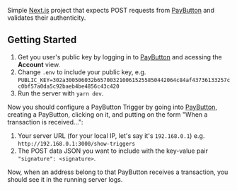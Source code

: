 Simple [Next.js](https://nextjs.org/) project that expects POST requests from [PayButton](paybutton.org) and validates their authenticity.

## Getting Started

1. Get you user's public key by logging in to [PayButton](paybutton.org) and acessing the **Account** view.
2. Change `.env` to include your public key, e.g. `PUBLIC_KEY=302a300506032b6570032100615255850442064c84af43736133257cc0bf57a0da5c92baeb4be4856c43c420`
3. Run the server with `yarn dev`.

Now you should configure a PayButton Trigger by going into [PayButton](paybutton.org), creating a PayButton, clicking on it, and putting on the form "When a transaction is received...":
1. Your server URL (for your local IP, let's say it's `192.168.0.1`) e.g. `http://192.168.0.1:3000/show-triggers`
2. The POST data JSON you want to include with the key-value pair `"signature": <signature>`. 

Now, when an address belong to that PayButton receives a transaction, you should see it in the running server logs.

